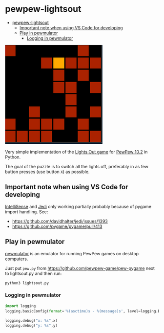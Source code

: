 # pewpew-lightsout

- [pewpew-lightsout](#pewpew-lightsout)
  - [Important note when using VS Code for developing](#important-note-when-using-vs-code-for-developing)
  - [Play in pewmulator](#play-in-pewmulator)
    - [Logging in pewmulator](#logging-in-pewmulator)


![pewmulator lightsout](pewmulator_lightsout.gif)

Very simple implementation of the [Lights Out
game](https://en.wikipedia.org/wiki/Lights_Out_(game)) for [PewPew
10.2](https://pewpew.readthedocs.io/en/latest/pewpew10/overview.html) in
Python.

The goal of the puzzle is to switch all the lights off, preferably in as few
button presses (use button `X`) as possible.

## Important note when using VS Code for developing

[IntelliSense](https://code.visualstudio.com/docs/editor/intellisense) and
[Jedi](https://jedi.readthedocs.io/en/latest/) only working partially
probably because of pygame import handling. See:

- <https://github.com/davidhalter/jedi/issues/1393>
- <https://github.com/pygame/pygame/pull/413>

## Play in pewmulator

[pewmulator](https://github.com/pewpew-game/pew-pygame) is an emulator for
running PewPew games on desktop computers.

Just put `pew.py` from <https://github.com/pewpew-game/pew-pygame> next to
lightsout.py and then run:

```shell
python3 lightsout.py
```

### Logging in pewmulator

```python
import logging
logging.basicConfig(format='%(asctime)s - %(message)s', level=logging.DEBUG)
```

```python
logging.debug("x: %s",x)
logging.debug("y: %s",y)
```
